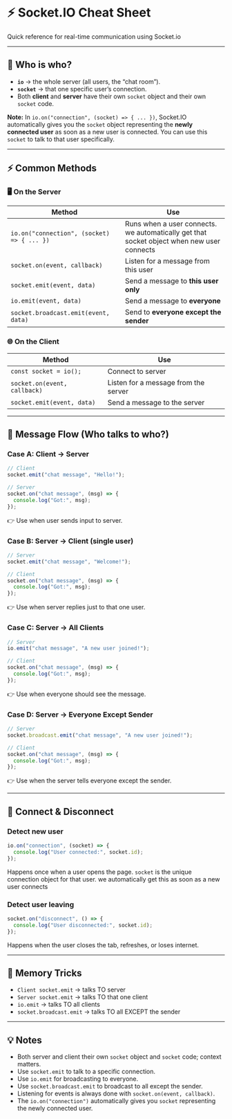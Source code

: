 # ⚡ Socket.IO Cheat Sheet

Quick reference for real-time communication using Socket.io

---

## 🔑 Who is who?

- **`io`** → the whole server (all users, the “chat room”).
- **`socket`** → that one specific user’s connection.
- Both **client** and **server** have their own `socket` object and their own `socket` code.

**Note:** In `io.on("connection", (socket) => { ... })`, Socket.IO automatically gives you the `socket` object representing the **newly connected user** as soon as a new user is connected. You can use this `socket` to talk to that user specifically.

---

## ⚡ Common Methods

### 🖥️ On the Server

| Method                                     | Use                                                                                       |
| ------------------------------------------ | ----------------------------------------------------------------------------------------- |
| `io.on("connection", (socket) => { ... })` | Runs when a user connects. we automatically get that socket object when new user connects |
| `socket.on(event, callback)`               | Listen for a message from this user                                                       |
| `socket.emit(event, data)`                 | Send a message to **this user only**                                                      |
| `io.emit(event, data)`                     | Send a message to **everyone**                                                            |
| `socket.broadcast.emit(event, data)`       | Send to **everyone except the sender**                                                    |

### 🌐 On the Client

| Method                       | Use                                  |
| ---------------------------- | ------------------------------------ |
| `const socket = io();`       | Connect to server                    |
| `socket.on(event, callback)` | Listen for a message from the server |
| `socket.emit(event, data)`   | Send a message to the server         |

---

## 📡 Message Flow (Who talks to who?)

### Case A: Client → Server

```js
// Client
socket.emit("chat message", "Hello!");

// Server
socket.on("chat message", (msg) => {
  console.log("Got:", msg);
});
```

👉 Use when user sends input to server.

### Case B: Server → Client (single user)

```js
// Server
socket.emit("chat message", "Welcome!");

// Client
socket.on("chat message", (msg) => {
  console.log("Got:", msg);
});
```

👉 Use when server replies just to that one user.

### Case C: Server → All Clients

```js
// Server
io.emit("chat message", "A new user joined!");

// Client
socket.on("chat message", (msg) => {
  console.log("Got:", msg);
});
```

👉 Use when everyone should see the message.

### Case D: Server → Everyone Except Sender

```js
// Server
socket.broadcast.emit("chat message", "A new user joined!");

// Client
socket.on("chat message", (msg) => {
  console.log("Got:", msg);
});
```

👉 Use when the server tells everyone except the sender.

---

## 🔌 Connect & Disconnect

### Detect new user

```js
io.on("connection", (socket) => {
  console.log("User connected:", socket.id);
});
```

Happens once when a user opens the page.
`socket` is the unique connection object for that user. we automatically get this as soon as a new user connects

### Detect user leaving

```js
socket.on("disconnect", () => {
  console.log("User disconnected:", socket.id);
});
```

Happens when the user closes the tab, refreshes, or loses internet.

---

## 🎯 Memory Tricks

- `Client socket.emit` → talks TO server
- `Server socket.emit` → talks TO that one client
- `io.emit` → talks TO all clients
- `socket.broadcast.emit` → talks TO all EXCEPT the sender

---

## 💡 Notes

- Both server and client their own `socket` object and `socket` code; context matters.
- Use `socket.emit` to talk to a specific connection.
- Use `io.emit` for broadcasting to everyone.
- Use `socket.broadcast.emit` to broadcast to all except the sender.
- Listening for events is always done with `socket.on(event, callback)`.
- The `io.on("connection")` automatically gives you `socket` representing the newly connected user.

<!-- end list -->
